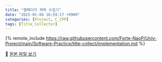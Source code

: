 ```yaml
---
title: "웹페이지 제목 수집기"
date: "2025-01-04 16:59:17 +0900"
categories: [Project, C_CPP]
tags: [Title_Collector]
---
```


{% remote_include https://raw.githubusercontent.com/Forte-NaoP/Univ-Project/main/Software-Practice/title-collect/implementation.md %}

<p>🔗 <a href="https://github.com/Forte-NaoP/Univ-Project/tree/main/Software-Practice/title-collect" target="_blank">원본 파일 보기</a></p>
